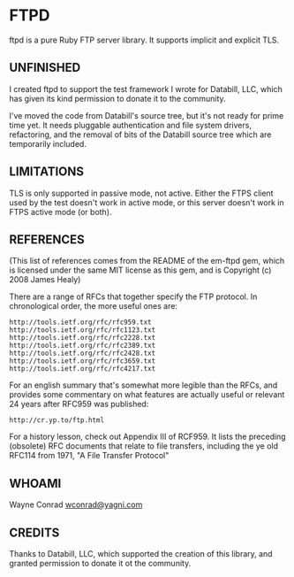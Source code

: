 # FTPD

ftpd is a pure Ruby FTP server library.  It supports implicit and
explicit TLS.

## UNFINISHED

I created ftpd to support the test framework I wrote for Databill,
LLC, which has given its kind permission to donate it to the
community.

I've moved the code from Databill's source tree, but it's not ready
for prime time yet.  It needs pluggable authentication and file system
drivers, refactoring, and the removal of bits of the Databill source
tree which are temporarily included.

## LIMITATIONS

TLS is only supported in passive mode, not active.  Either the FTPS
client used by the test doesn't work in active mode, or this server
doesn't work in FTPS active mode (or both).

## REFERENCES

(This list of references comes from the README of the em-ftpd gem,
which is licensed under the same MIT license as this gem, and is
Copyright (c) 2008 James Healy)

There are a range of RFCs that together specify the FTP protocol. In
chronological order, the more useful ones are:

    http://tools.ietf.org/rfc/rfc959.txt
    http://tools.ietf.org/rfc/rfc1123.txt
    http://tools.ietf.org/rfc/rfc2228.txt
    http://tools.ietf.org/rfc/rfc2389.txt
    http://tools.ietf.org/rfc/rfc2428.txt
    http://tools.ietf.org/rfc/rfc3659.txt
    http://tools.ietf.org/rfc/rfc4217.txt

For an english summary that's somewhat more legible than the RFCs, and
provides some commentary on what features are actually useful or
relevant 24 years after RFC959 was published:

    http://cr.yp.to/ftp.html

For a history lesson, check out Appendix III of RCF959. It lists the
preceding (obsolete) RFC documents that relate to file transfers,
including the ye old RFC114 from 1971, "A File Transfer Protocol"

## WHOAMI

Wayne Conrad <wconrad@yagni.com>

## CREDITS

Thanks to Databill, LLC, which supported the creation of this library,
and granted permission to donate it ot the community.
